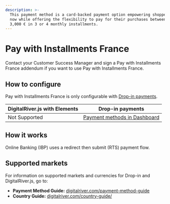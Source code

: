 ```yaml
---
description: >-
  This payment method is a card-backed payment option empowering shoppers to buy
  now while offering the flexibility to pay for their purchases between 90 € and
  3,000 € in 3 or 4 monthly installments.
---
```


# Pay with Installments France

Contact your Customer Success Manager and sign a Pay with Installments France addendum if you want to use Pay with Installments France.

## How to configure&#x20;

Pay with Installments France is only configurable with [Drop-in payments](../payment-integrations-1/drop-in/).&#x20;

| DigitalRiver.js with Elements | Drop-in payments                                                                         |
| ----------------------------- | ---------------------------------------------------------------------------------------- |
| Not Supported                 | [Payment methods in Dashboard](../../administration/dashboard/settings/payment-methods/) |

## How it works

Online Banking (IBP) uses a redirect then submit (RTS) payment flow.

## Supported markets <a href="#supported-geographies" id="supported-geographies"></a>

For information on supported markets and currencies for Drop-in and DigitalRiver.js, go to:

* **Payment Method Guide:** [digitalriver.com/payment-method-guide](https://www.digitalriver.com/payment-method/pay-with-installments-france/)
* **Country Guide:** [digitalriver.com/country-guide/](https://www.digitalriver.com/country-guide/)

